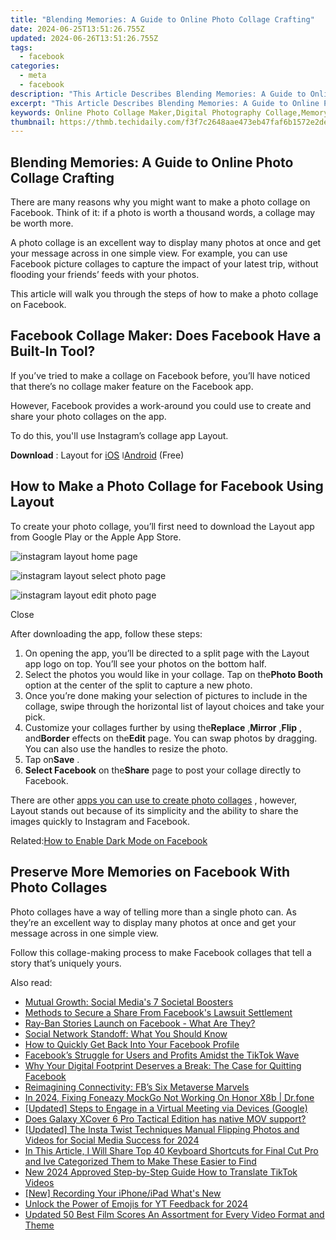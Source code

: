 ```yaml
---
title: "Blending Memories: A Guide to Online Photo Collage Crafting"
date: 2024-06-25T13:51:26.755Z
updated: 2024-06-26T13:51:26.755Z
tags:
  - facebook
categories:
  - meta
  - facebook
description: "This Article Describes Blending Memories: A Guide to Online Photo Collage Crafting"
excerpt: "This Article Describes Blending Memories: A Guide to Online Photo Collage Crafting"
keywords: Online Photo Collage Maker,Digital Photography Collage,Memory Craft Artwork Online,Photo Collages Guide,Easy Photo Collage Tutorial,Blended Family Photography Projects,Creative Memory Preservation
thumbnail: https://thmb.techidaily.com/f3f7c2648aae473eb47faf6b1572e2de9e0b4b9ceaf1fe51880dc088692edac0.jpg
---
```


## Blending Memories: A Guide to Online Photo Collage Crafting

 There are many reasons why you might want to make a photo collage on Facebook. Think of it: if a photo is worth a thousand words, a collage may be worth more.

 A photo collage is an excellent way to display many photos at once and get your message across in one simple view. For example, you can use Facebook picture collages to capture the impact of your latest trip, without flooding your friends’ feeds with your photos.

 This article will walk you through the steps of how to make a photo collage on Facebook.

## Facebook Collage Maker: Does Facebook Have a Built-In Tool?

 If you’ve tried to make a collage on Facebook before, you’ll have noticed that there’s no collage maker feature on the Facebook app.

 However, Facebook provides a work-around you could use to create and share your photo collages on the app.

To do this, you'll use Instagram’s collage app Layout.

**Download** : Layout for [iOS](https://apps.apple.com/us/app/layout-from-instagram/id967351793) ǀ[Android](https://www.anrdoezrs.net/links/7251228/type/dlg/sid/UUmuoUeUpU96430/https://play.google.com/store/apps/details?id=com.instagram.layout&hl=en&gl=US) (Free)

## How to Make a Photo Collage for Facebook Using Layout

 To create your photo collage, you’ll first need to download the Layout app from Google Play or the Apple App Store.

![instagram layout home page](https://static1.makeuseofimages.com/wordpress/wp-content/uploads/2021/04/instagram-layout-home-page.jpg)

![instagram layout select photo page](https://static1.makeuseofimages.com/wordpress/wp-content/uploads/2021/04/instagram-layout-select-photo-page.jpg)

![instagram layout edit photo page](https://static1.makeuseofimages.com/wordpress/wp-content/uploads/2021/04/instagram-layour-edit-photo-page.jpg)

Close

After downloading the app, follow these steps:

1. On opening the app, you’ll be directed to a split page with the Layout app logo on top. You’ll see your photos on the bottom half.
2. Select the photos you would like in your collage. Tap on the**Photo Booth** option at the center of the split to capture a new photo.
3. Once you’re done making your selection of pictures to include in the collage, swipe through the horizontal list of layout choices and take your pick.
4. Customize your collages further by using the**Replace** ,**Mirror** ,**Flip** , and**Border** effects on the**Edit** page. You can swap photos by dragging. You can also use the handles to resize the photo.
5. Tap on**Save** .
6. **Select Facebook** on the**Share** page to post your collage directly to Facebook.

 There are other [apps you can use to create photo collages](https://www.makeuseof.com/best-photo-collage-apps-android-ios/) , however, Layout stands out because of its simplicity and the ability to share the images quickly to Instagram and Facebook.

 Related:[How to Enable Dark Mode on Facebook](https://www.makeuseof.com/how-to-facebook-dark-mode/)

## Preserve More Memories on Facebook With Photo Collages

 Photo collages have a way of telling more than a single photo can. As they’re an excellent way to display many photos at once and get your message across in one simple view.

 Follow this collage-making process to make Facebook collages that tell a story that’s uniquely yours.


<ins class="adsbygoogle"
     style="display:block"
     data-ad-format="autorelaxed"
     data-ad-client="ca-pub-7571918770474297"
     data-ad-slot="1223367746"></ins>



<ins class="adsbygoogle"
     style="display:block"
     data-ad-client="ca-pub-7571918770474297"
     data-ad-slot="8358498916"
     data-ad-format="auto"
     data-full-width-responsive="true"></ins>

<span class="atpl-alsoreadstyle">Also read:</span>
<div><ul>
<li><a href="https://facebook.techidaily.com/mutual-growth-social-medias-7-societal-boosters/"><u>Mutual Growth: Social Media's 7 Societal Boosters</u></a></li>
<li><a href="https://facebook.techidaily.com/methods-to-secure-a-share-from-facebooks-lawsuit-settlement/"><u>Methods to Secure a Share From Facebook's Lawsuit Settlement</u></a></li>
<li><a href="https://facebook.techidaily.com/ray-ban-stories-launch-on-facebook-what-are-they/"><u>Ray-Ban Stories Launch on Facebook - What Are They?</u></a></li>
<li><a href="https://facebook.techidaily.com/social-network-standoff-what-you-should-know/"><u>Social Network Standoff: What You Should Know</u></a></li>
<li><a href="https://facebook.techidaily.com/how-to-quickly-get-back-into-your-facebook-profile/"><u>How to Quickly Get Back Into Your Facebook Profile</u></a></li>
<li><a href="https://facebook.techidaily.com/facebooks-struggle-for-users-and-profits-amidst-the-tiktok-wave/"><u>Facebook’s Struggle for Users and Profits Amidst the TikTok Wave</u></a></li>
<li><a href="https://facebook.techidaily.com/why-your-digital-footprint-deserves-a-break-the-case-for-quitting-facebook/"><u>Why Your Digital Footprint Deserves a Break: The Case for Quitting Facebook</u></a></li>
<li><a href="https://facebook.techidaily.com/reimagining-connectivity-fbs-six-metaverse-marvels/"><u>Reimagining Connectivity: FB’s Six Metaverse Marvels</u></a></li>
<li><a href="https://review-topics.techidaily.com/in-2024-fixing-foneazy-mockgo-not-working-on-honor-x8b-drfone-by-drfone-virtual-android/"><u>In 2024, Fixing Foneazy MockGo Not Working On Honor X8b | Dr.fone</u></a></li>
<li><a href="https://video-screen-grab.techidaily.com/updated-steps-to-engage-in-a-virtual-meeting-via-devices-google/"><u>[Updated] Steps to Engage in a Virtual Meeting via Devices (Google)</u></a></li>
<li><a href="https://phone-solutions.techidaily.com/does-galaxy-xcover-6-pro-tactical-edition-has-native-mov-support-by-aiseesoft-video-converter-play-mov-on-android/"><u>Does Galaxy XCover 6 Pro Tactical Edition has native MOV support?</u></a></li>
<li><a href="https://instagram-videos.techidaily.com/updated-the-insta-twist-techniques-manual-flipping-photos-and-videos-for-social-media-success-for-2024/"><u>[Updated] The Insta Twist Techniques Manual  Flipping Photos and Videos for Social Media Success for 2024</u></a></li>
<li><a href="https://video-ai-editor.techidaily.com/in-this-article-i-will-share-top-40-keyboard-shortcuts-for-final-cut-pro-and-ive-categorized-them-to-make-these-easier-to-find/"><u>In This Article, I Will Share Top 40 Keyboard Shortcuts for Final Cut Pro and Ive Categorized Them to Make These Easier to Find</u></a></li>
<li><a href="https://ai-voice-clone.techidaily.com/new-2024-approved-step-by-step-guide-how-to-translate-tiktok-videos/"><u>New 2024 Approved Step-by-Step Guide How to Translate TikTok Videos</u></a></li>
<li><a href="https://screen-sharing-recording.techidaily.com/new-recording-your-iphoneipad-whats-new/"><u>[New] Recording Your iPhone/iPad  What's New</u></a></li>
<li><a href="https://facebook-video-share.techidaily.com/unlock-the-power-of-emojis-for-yt-feedback-for-2024/"><u>Unlock the Power of Emojis for YT Feedback for 2024</u></a></li>
<li><a href="https://audio-shaping.techidaily.com/updated-50-best-film-scores-an-assortment-for-every-video-format-and-theme/"><u>Updated 50 Best Film Scores An Assortment for Every Video Format and Theme</u></a></li>
</ul></div>
